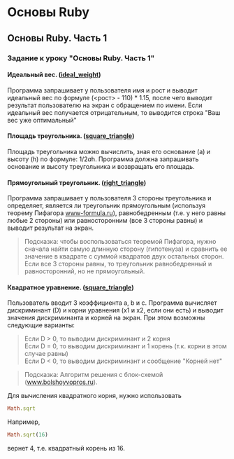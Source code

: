 # Основы Ruby

## Основы Ruby. Часть 1

### Задание к уроку "Основы Ruby. Часть 1"

#### Идеальный вес. ([ideal_weight](ideal_weight/main.rb))

Программа запрашивает у пользователя имя и рост и выводит идеальный вес по формуле 
(<рост> - 110) * 1.15, после чего выводит результат пользователю на экран с обращением по имени.
Если идеальный вес получается отрицательным, то выводится строка "Ваш вес уже оптимальный"

#### Площадь треугольника. ([square_triangle](square_triangle/main.rb))

Площадь треугольника можно вычислить, зная его основание (a) и высоту (h) по формуле: 1/2*a*h.
Программа должна запрашивать основание и высоту треугольника и возвращать его площадь.

#### Прямоугольный треугольник. ([right_triangle](square_triangle/main.rb))

Программа запрашивает у пользователя 3 стороны треугольника и определяет, является ли треугольник
прямоугольным (используя теорему Пифагора www-formula.ru), равнобедренным (т.е. у него равны любые 2 стороны)
или равносторонним (все 3 стороны равны) и выводит результат на экран.

> Подсказка: чтобы воспользоваться теоремой Пифагора, нужно сначала найти самую длинную сторону (гипотенуза)
и сравнить ее значение в квадрате с суммой квадратов двух остальных сторон.
Если все 3 стороны равны, то треугольник равнобедренный и равносторонний, но не прямоугольный.

#### Квадратное уравнение. ([square_triangle](square_triangle/main.rb))

Пользователь вводит 3 коэффициента a, b и с. Программа вычисляет дискриминант (D) и корни уравнения
(x1 и x2, если они есть) и выводит значения дискриминанта и корней на экран. При этом возможны следующие варианты:

> Если D > 0, то выводим дискриминант и 2 корня  
> Если D = 0, то выводим дискриминант и 1 корень (т.к. корни в этом случае равны)  
> Если D < 0, то выводим дискриминант и сообщение "Корней нет"  

> Подсказка: Алгоритм решения с блок-схемой (www.bolshoyvopros.ru).

Для вычисления квадратного корня, нужно использовать

```ruby
Math.sqrt
```
Например,

```ruby
Math.sqrt(16)
```

вернет 4, т.е. квадратный корень из 16.